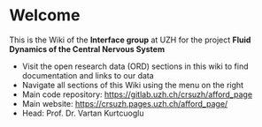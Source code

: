 # Welcome

This is the Wiki of the **Interface group** at UZH for the project **Fluid Dynamics of the Central Nervous System** 
- Visit the open research data (ORD) sections in this wiki to find documentation and links to our data
- Navigate all sections of this Wiki using the menu on the right
- Main code repository: https://gitlab.uzh.ch/crsuzh/afford_page
- Main website: https://crsuzh.pages.uzh.ch/afford_page/
- Head: Prof. Dr. Vartan Kurtcuoglu
